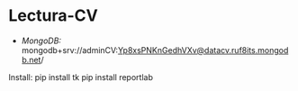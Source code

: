 # Lectura-CV

- _MongoDB:_ mongodb+srv://adminCV:Yp8xsPNKnGedhVXv@datacv.ruf8its.mongodb.net/


Install:
pip install tk
pip install reportlab